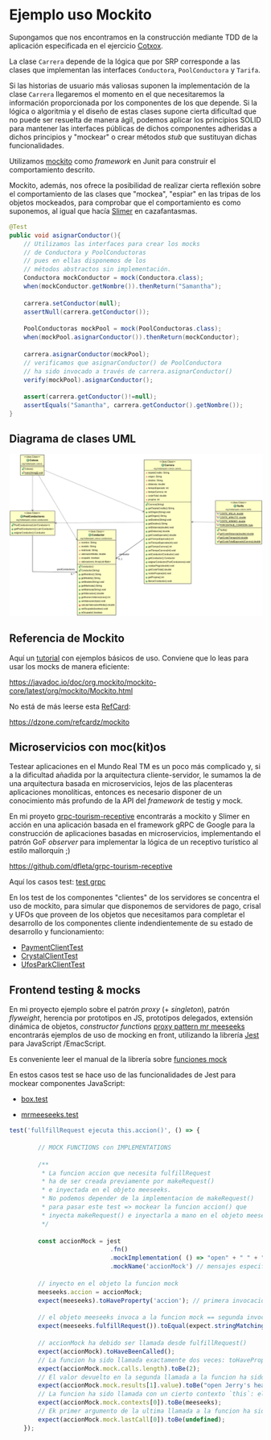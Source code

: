 Ejemplo uso Mockito
===================

Supongamos que nos encontramos en la construcción mediante TDD de la aplicación especificada en el ejercicio [Cotxox](https://github.com/dfleta/cotxox "cotxox").

La clase `Carrera` depende de la lógica que por SRP corresponde a las clases que implementan las interfaces `Conductora`, `PoolConductora` y `Tarifa`.

Si las historias de usuario más valiosas suponen la implementación de la clase `Carrera` llegaremos el momento en el que necesitaremos la información proporcionada por los componentes de los que depende. Si la lógica o algoritmia y el diseño de estas clases supone cierta dificultad que no puede ser resuelta de manera ágil, podemos aplicar los principios SOLID para mantener las interfaces públicas de dichos componentes adheridas a dichos principios y "mockear" o crear métodos _stub_ que sustituyan dichas funcionalidades. 

Utilizamos [mockito](https://site.mockito.org/) como _framework_ en Junit para construir el comportamiento descrito.

Mockito, además, nos ofrece la posibilidad de realizar cierta reflexión sobre el comportamiento de las clases que "mockea", "espiar" en las tripas de los objetos mockeados, para comprobar que el comportamiento es como suponemos, al igual que hacía [Slimer](slimer.webp "Slimer ghost busters")
 en cazafantasmas.


```java
@Test
public void asignarConductor(){
	// Utilizamos las interfaces para crear los mocks
	// de Conductora y PoolConductoras
	// pues en ellas disponemos de los
	// métodos abstractos sin implementación.
	Conductora mockConductor = mock(Conductora.class);
	when(mockConductor.getNombre()).thenReturn("Samantha");

	carrera.setConductor(null);
	assertNull(carrera.getConductor());

	PoolConductoras mockPool = mock(PoolConductoras.class);
	when(mockPool.asignarConductor()).thenReturn(mockConductor);

	carrera.asignarConductor(mockPool);
	// verificamos que asignarConductor() de PoolConductora
    // ha sido invocado a través de carrera.asignarConductor()
	verify(mockPool).asignarConductor();

	assert(carrera.getConductor()!=null);
	assertEquals("Samantha", carrera.getConductor().getNombre());
}
```

## Diagrama de clases UML

![Diagrama de clases UML](./diagrama_clases_UML.png "Diagrama de clases UML")

## Referencia de Mockito

Aquí un [tutorial](https://javadoc.io/doc/org.mockito/mockito-core/latest/org/mockito/Mockito.html "tutorial mockito") con ejemplos básicos de uso. Conviene que lo leas para usar los mocks de manera eficiente:

https://javadoc.io/doc/org.mockito/mockito-core/latest/org/mockito/Mockito.html

No está de más leerse esta [RefCard](https://dzone.com/refcardz/mockito "refcard mockito"):

https://dzone.com/refcardz/mockito

## Microservicios con moc(kit)os

Testear aplicaciones en el Mundo Real TM es un poco más complicado y, si a la dificultad añadida por la arquitectura cliente-servidor, le sumamos la de una arquitectura basada en microservicios, lejos de las placenteras aplicaciones monolíticas, entonces es necesario disponer de un conocimiento más profundo de la API del _framework_ de testig y mock.

En mi proyeto [grpc-tourism-receptive](https://github.com/dfleta/grpc-tourism-receptive) encontrarás a mockito y Slimer en acción en una aplicación basada en el framework gRPC de Google para la construcción de aplicaciones basadas en microservicios, implementando el patrón GoF _observer_ para implementar la lógica de un receptivo turístico al estilo mallorquín ;)

https://github.com/dfleta/grpc-tourism-receptive

Aquí los casos test: [test grpc](https://github.com/dfleta/grpc-tourism-receptive/tree/master/src/test/java/org/elsmancs/grpc)

En los test de los componentes "clientes" de los servidores se concentra el uso de mockito, para simular que disponemos de servidores de pago, crisal y UFOs que proveen de los objetos que necesitamos para completar el desarrollo de los componentes cliente indendientemente de su estado de desarrollo y funcionamiento:

* [PaymentClientTest](https://github.com/dfleta/grpc-tourism-receptive/blob/master/src/test/java/org/elsmancs/grpc/payment/PaymentClientTest.java)
* [CrystalClientTest](https://github.com/dfleta/grpc-tourism-receptive/blob/master/src/test/java/org/elsmancs/grpc/crystal/CrystalClientTest.java)
* [UfosParkClientTest](https://github.com/dfleta/grpc-tourism-receptive/blob/master/src/test/java/org/elsmancs/grpc/ufos/UfosParkClientTest.java)

## Frontend testing & mocks

En mi proyecto ejemplo sobre el patrón _proxy_ (+ _singleton_), patrón _flyweight_, herencia por prototipos en JS, prototipos delegados, extensión dinámica de objetos, _constructor functions_ [proxy pattern mr meeseeks](https://github.com/dfleta/proxy-pattern-mrMeeseks-js) encontrarás ejemplos de uso de mocking en front, utilizando la librería [Jest](https://jestjs.io/es-ES/ "jest") para JavaScript /EmacScript.

Es conveniente leer el manual de la librería sobre [funciones mock](https://jestjs.io/es-ES/docs/mock-functions)

En estos casos test se hace uso de las funcionalidades de Jest para mockear componentes JavaScript:

* [box.test](https://github.com/dfleta/proxy-pattern-mrMeeseks-js/blob/master/src/box/test/box.test.js)

* [mrmeeseeks.test](https://github.com/dfleta/proxy-pattern-mrMeeseks-js/blob/master/src/mrmeeseeks/test/mrmeeseeks.test.js)

```js
test('fullfillRequest ejecuta this.accion()', () => {

        // MOCK FUNCTIONS con IMPLEMENTATIONS

        /**
         * La funcion accion que necesita fulfillRequest
         * ha de ser creada previamente por makeRequest()
         * e inyectada en el objeto meeseeks.
         * No podemos depender de la implementacion de makeRequest()
         * para pasar este test => mockear la funcion accion() que
         * inyecta makeRequest() e inyectarla a mano en el objeto meeseeks 
         */

        const accionMock = jest
                            .fn()
                            .mockImplementation( () => "open" + " " + "Jerry's head")
                            .mockName('accionMock') // mensajes especificos en test errors outputs

        // inyecto en el objeto la funcion mock
        meeseeks.accion = accionMock;
        expect(meeseeks).toHaveProperty('accion'); // primera invocacion de la funcion accionMock
        
        // el objeto meeseeks invoca a la funcion mock == segunda invocacion de la función mock
        expect(meeseeks.fulfillRequest()).toEqual(expect.stringMatching("open" + " " + "Jerry's head" + " All done!!"))

        // accionMock ha debido ser llamada desde fulfillRequest()
        expect(accionMock).toHaveBeenCalled();
        // La funcion ha sido llamada exactamente dos veces: toHaveProperty + fullfillRequest
        expect(accionMock.mock.calls.length).toBe(2);
        // El valor devuelto en la segunda llamada a la funcion ha sido "open Jerry's head"
        expect(accionMock.mock.results[1].value).toBe("open Jerry's head");
        // La funcion ha sido llamada con un cierto contexto `this`: el objeto `meeseeks`
        expect(accionMock.mock.contexts[0]).toBe(meeseeks);
        // Ek primer argumento de la ultima llamada a la funcion ha sido 'undefined', accion()
        expect(accionMock.mock.lastCall[0]).toBe(undefined);
    });
```